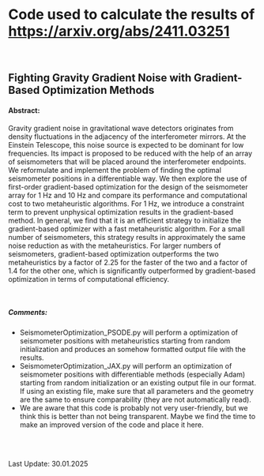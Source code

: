# Code used to calculate the results of https://arxiv.org/abs/2411.03251

<br/>

## Fighting Gravity Gradient Noise with Gradient-Based Optimization Methods

#### Abstract:

Gravity gradient noise in gravitational wave detectors originates from density fluctuations in the adjacency of the interferometer mirrors. At the Einstein Telescope, this noise source is expected to be dominant for low frequencies. Its impact is proposed to be reduced with the help of an array of seismometers that will be placed around the interferometer endpoints. 
We reformulate and implement the problem of finding the optimal seismometer positions in a differentiable way. We then explore the use of first-order gradient-based optimization for the design of the seismometer array for 1 Hz and 10 Hz and compare its performance and computational cost to two metaheuristic algorithms. For 1 Hz, we introduce a constraint term to prevent unphysical optimization results in the gradient-based method. 
In general, we find that it is an efficient strategy to initialize the gradient-based optimizer with a fast metaheuristic algorithm. For a small number of seismometers, this strategy results in approximately the same noise reduction as with the metaheuristics. For larger numbers of seismometers, gradient-based optimization outperforms the two metaheuristics by a factor of 2.25 for the faster of the two and a factor of 1.4 for the other one, which is significantly outperformed by gradient-based optimization in terms of computational efficiency.

<br/>

##### Comments:

- SeismometerOptimization_PSODE.py will perform a optimization of seismometer positions with metaheuristics starting from random initialization and produces an somehow formatted output file with the results.
- SeismometerOptimization_JAX.py will perform an optimization of seismometer positions with differentiable methods (especially Adam) starting from random initialization or an existing output file in our format. If using an existing file, make sure that all parameters and the geometry are the same to ensure comparability (they are not automatically read).
- We are aware that this code is probably not very user-friendly, but we think this is better than not being transparent. Maybe we find the time to make an improved version of the code and place it here.

<br/><br/>

Last Update: 30.01.2025

